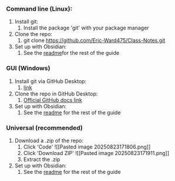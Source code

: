 ### Command line (Linux):
1. Install git:
	1. Install the package 'git' with your package manager
2. Clone the repo:
	1. git clone https://github.com/Eric-Ward475/Class-Notes.git
3. Set up with Obsidian:
	1. See the [readme](https://github.com/Eric-Ward475/Class-Notes?tab=readme-ov-file#setup)for the rest of the guide

### GUI (Windows)
1. Install git via GitHub Desktop:
	1. [link](https://github.com/apps/desktop)
2. Clone the repo in GitHub Desktop:
	1. [Official GitHub docs link](https://docs.github.com/en/desktop/adding-and-cloning-repositories/cloning-a-repository-from-github-to-github-desktop)
3. Set up with Obsidian:
	1. See the [readme](https://github.com/Eric-Ward475/Class-Notes?tab=readme-ov-file#setup) for the rest of the guide

### Universal (recommended)
1. Download a .zip of the repo:
	1. Click 'Code'
		![[Pasted image 20250823171806.png]]
	2. Click 'Download ZIP'
		![[Pasted image 20250823171911.png]]
	3. Extract the .zip
2. Set up with Obsidian:
	1. See the [readme](https://github.com/Eric-Ward475/Class-Notes?tab=readme-ov-file#setup) for the rest of the guide